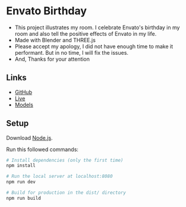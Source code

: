 # Envato Birthday

- This project illustrates my room. I celebrate Envato's birthday in my room and also tell the positive effects of Envato in my life.
- Made with Blender and THREE.js
- Please accept my apology, I did not have enough time to make it performant. But in no time, I will fix the issues.
- And, Thanks for your attention

## Links

- [GitHub](https://github.com/itsMehrshad/EnvatoBirthday)
- [Live](#)
- [Models](#)

## Setup

Download [Node.js](https://nodejs.org/en/download/).

Run this followed commands:

```bash
# Install dependencies (only the first time)
npm install

# Run the local server at localhost:8080
npm run dev

# Build for production in the dist/ directory
npm run build
```

